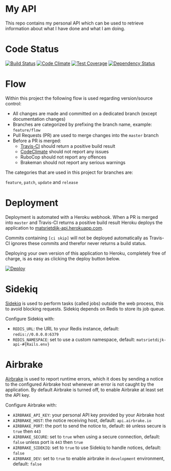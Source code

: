 # My API

This repo contains my personal API which can be used to retrieve information about what I have done and what I am doing.

# Code Status

[![Build Status](https://travis-ci.org/matsrietdijk/matsrietdijk-api.svg?branch=master)](https://travis-ci.org/matsrietdijk/matsrietdijk-api)
[![Code Climate](https://codeclimate.com/github/matsrietdijk/matsrietdijk-api/badges/gpa.svg)](https://codeclimate.com/github/matsrietdijk/matsrietdijk-api)
[![Test Coverage](https://codeclimate.com/github/matsrietdijk/matsrietdijk-api/badges/coverage.svg)](https://codeclimate.com/github/matsrietdijk/matsrietdijk-api/coverage)
[![Dependency Status](https://gemnasium.com/matsrietdijk/matsrietdijk-api.svg)](https://gemnasium.com/matsrietdijk/matsrietdijk-api)

# Flow

Within this project the following flow is used regarding version/source control:

- All changes are made and committed on a dedicated branch (except documentation changes)
- Branches are categorized by prefixing the branch name, example: `feature/flow`
- Pull Requests (PR) are used to merge changes into the `master` branch
- Before a PR is merged:
  - [Travis-CI](https://travis-ci.org/matsrietdijk/matsrietdijk-api/pull_requests) should return a positive build result
  - [CodeClimate](https://codeclimate.com/github/matsrietdijk/matsrietdijk-api/branches) should not report any issues
  - RuboCop should not report any offences
  - Brakeman should not report any serious warnings

The categories that are used in this project for branches are:

`feature`, `patch`, `update` and `release`

# Deployment

Deployment is automated with a Heroku webhook. When a PR is merged into `master` and Travis-CI returns a positive build result Heroku deploys
the application to [matsrietdijk-api.herokuapp.com](https://matsrietdijk-api.herokuapp.com).

Commits containing `[ci skip]` will not be deployed automatically as Travis-CI ignores these commits and therefor never returns a build status.

Deploying your own version of this application to Heroku, completely free of charge, is as easy as clicking the deploy button below.

[![Deploy](https://www.herokucdn.com/deploy/button.svg)](https://heroku.com/deploy)

# Sidekiq

[Sidekiq](http://sidekiq.org) is used to perform tasks (called jobs) outside the web process, this to avoid blocking requests. Sidekiq depends on Redis to store its job queue.

Configure Sidekiq with:

- `REDIS_URL`: the URL to your Redis instance, default: `redis://0.0.0.0:6379`
- `REDIS_NAMESPACE`: set to use a custom namespace, default: `matsrietdijk-api-#{Rails.env}`

# Airbrake

[Airbrake](https://airbrake.io) is used to report runtime errors, which it does by sending a notice to the configured Airbrake host whenever an error is not caught by the application.
By default Airbrake is turned off, to enable Airbrake at least set the API key.

Configure Airbrake with:

- `AIRBRAKE_API_KEY`: your personal API key provided by your Airbrake host
- `AIRBRAKE_HOST`: the notice receiving host, default: `api.airbrake.io`
- `AIRBRAKE_PORT`: the port to send the notice to, default: `80` unless secure is `true` then `443`
- `AIRBRAKE_SECURE`: set to `true` when using a secure connection, default: `false` unless port is `443` then `true`
- `AIRBRAKE_SIDEKIQ`: set to `true` to use Sidekiq to handle notices, default: `false`
- `AIRBRAKE_DEV`: set to `true` to enable airbrake in `development` environment, default: `false`
